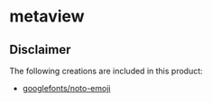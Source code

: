 # metaview

## Disclaimer

The following creations are included in this product:

- [googlefonts/noto-emoji](https://github.com/googlefonts/noto-emoji/blob/main/LICENSE)
